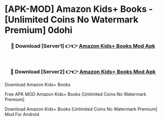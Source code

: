 # [APK-MOD] Amazon Kids+  Books - [Unlimited Coins No Watermark Premium] 0dohi



<div align="center">
<h3>🔴 Download [Server1] 👉👉 <a href="https://momento.my/?title=Amazon_Kids+__Books">Amazon Kids+  Books Mod Apk</a></h3><br>

<h3>🔴 Download [Server2] 👉👉 <a href="https://momento.my/?title=Amazon_Kids+__Books">Amazon Kids+  Books Mod Apk</a></h3>
</div>



Download Amazon Kids+  Books 

Free APK MOD Amazon Kids+  Books [Unlimited Coins No Watermark Premium]

Download Amazon Kids+  Books [Unlimited Coins No Watermark Premium] Mod For Android
